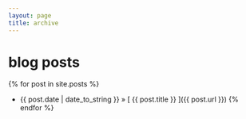 ```yaml
---
layout: page
title: archive
---
```


# blog posts

{% for post in site.posts %}
  * {{ post.date | date_to_string }} &raquo; [ {{ post.title }} ]({{ post.url }})
{% endfor %}